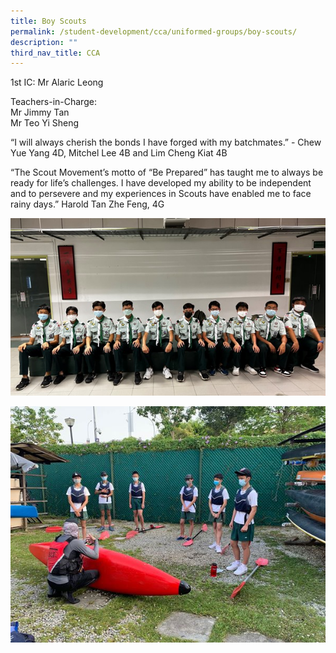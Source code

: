 ```yaml
---
title: Boy Scouts
permalink: /student-development/cca/uniformed-groups/boy-scouts/
description: ""
third_nav_title: CCA
---
```

1st IC: Mr Alaric Leong

Teachers-in-Charge: <br>
Mr Jimmy Tan<br>
Mr Teo Yi Sheng

“I will always cherish the bonds I have forged with my batchmates.” - Chew Yue Yang 4D, Mitchel Lee 4B and Lim Cheng Kiat 4B

“The Scout Movement’s motto of “Be Prepared” has taught me to always be ready for life’s challenges. I have developed my ability to be independent and to persevere and my experiences in Scouts have enabled me to face rainy days.” Harold Tan Zhe Feng, 4G

![](/images/Student%20Development/CCA/Scouts/2022_Scouts_01.jpg)

![](/images/Student%20Development/CCA/Scouts/2022_Scouts_02.jpg)